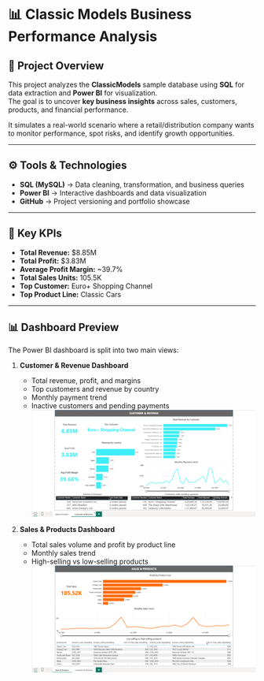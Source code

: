 # 📊 Classic Models Business Performance Analysis

## 🔹 Project Overview  
This project analyzes the **ClassicModels** sample database using **SQL** for data extraction and **Power BI** for visualization.  
The goal is to uncover **key business insights** across sales, customers, products, and financial performance.  

It simulates a real-world scenario where a retail/distribution company wants to monitor performance, spot risks, and identify growth opportunities.  

---

## ⚙️ Tools & Technologies  
- **SQL (MySQL)** → Data cleaning, transformation, and business queries  
- **Power BI** → Interactive dashboards and data visualization  
- **GitHub** → Project versioning and portfolio showcase  

---

## 📌 Key KPIs  
- **Total Revenue:** $8.85M  
- **Total Profit:** $3.83M  
- **Average Profit Margin:** ~39.7%  
- **Total Sales Units:** 105.5K  
- **Top Customer:** Euro+ Shopping Channel  
- **Top Product Line:** Classic Cars  

---

## 📊 Dashboard Preview  
The Power BI dashboard is split into two main views:  

1. **Customer & Revenue Dashboard**  
   - Total revenue, profit, and margins  
   - Top customers and revenue by country  
   - Monthly payment trend  
   - Inactive customers and pending payments
   ![Dashboard](Dashboard/Power_BI_Screenshot/Screenshot2025-09-06132222.png)

2. **Sales & Products Dashboard**  
   - Total sales volume and profit by product line  
   - Monthly sales trend  
   - High-selling vs low-selling products  
   ![Dashboard](Dashboard/Power_BI_Screenshot/Screenshot2025-09-06132206.png)
